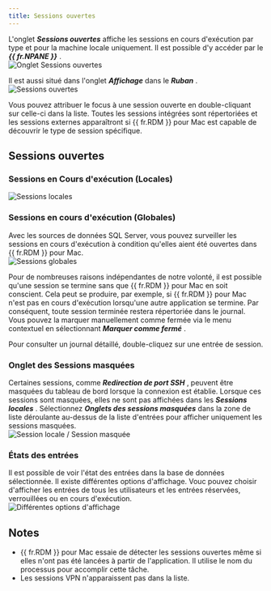 ```yaml
---
title: Sessions ouvertes
---
```

L'onglet ***Sessions ouvertes*** affiche les sessions en cours d'exécution par type et pour la machine locale uniquement. Il est possible d'y accéder par le ***{{ fr.NPANE }}*** .  
![Onglet Sessions ouvertes](/img/fr/rdm/mac/RDMMac0032.png) 

Il est aussi situé dans l'onglet ***Affichage*** dans le ***Ruban*** .  
![Sessions ouvertes](/img/fr/rdm/mac/RDMMac0031.png) 

Vous pouvez attribuer le focus à une session ouverte en double-cliquant sur celle-ci dans la liste. Toutes les sessions intégrées sont répertoriées et les sessions externes apparaîtront si {{ fr.RDM }} pour Mac est capable de découvrir le type de session spécifique.  

## Sessions ouvertes

### Sessions en Cours d'exécution (Locales) 

![Sessions locales](/img/fr/rdm/mac/RDMMac0033.png) 

### Sessions en cours d'exécution (Globales) 

Avec les sources de données SQL Server, vous pouvez surveiller les sessions en cours d'exécution à condition qu'elles aient été ouvertes dans {{ fr.RDM }} pour Mac.  
![Sessions globales](/img/fr/rdm/mac/RDMMac0034.png) 

Pour de nombreuses raisons indépendantes de notre volonté, il est possible qu'une session se termine sans que {{ fr.RDM }} pour Mac en soit conscient. Cela peut se produire, par exemple, si {{ fr.RDM }} pour Mac n'est pas en cours d'exécution lorsqu'une autre application se termine. Par conséquent, toute session terminée restera répertoriée dans le journal. Vous pouvez la marquer manuellement comme fermée via le menu contextuel en sélectionnant ***Marquer comme fermé*** .  

Pour consulter un journal détaillé, double-cliquez sur une entrée de session. 

### Onglet des Sessions masquées 

Certaines sessions, comme ***Redirection de port SSH*** , peuvent être masquées du tableau de bord lorsque la connexion est établie. Lorsque ces sessions sont masquées, elles ne sont pas affichées dans les ***Sessions locales*** . Sélectionnez ***Onglets des sessions masquées*** dans la zone de liste déroulante au-dessus de la liste d'entrées pour afficher uniquement les sessions masquées.  
![Session locale / Session masquée](/img/fr/rdm/mac/RDMMac0035.png) 

### États des entrées 

Il est possible de voir l'état des entrées dans la base de données sélectionnée. Il existe différentes options d'affichage. Vouc pouvez choisir d'afficher les entrées de tous les utilisateurs et les entrées réservées, verrouillées ou en cours d'exécution.  
![Différentes options d'affichage](/img/fr/rdm/mac/RDMMac0036.png) 

## Notes 

* {{ fr.RDM }} pour Mac essaie de détecter les sessions ouvertes même si elles n'ont pas été lancées à partir de l'application. Il utilise le nom du processus pour accomplir cette tâche. 
* Les sessions VPN n'apparaissent pas dans la liste. 

